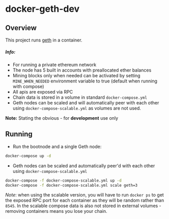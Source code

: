 # docker-geth-dev

## Overview

This project runs [geth](https://github.com/ethereum/go-ethereum) in a container.

##### Info:

- For running a private ethereum network
- The node has 5 built in accounts with preallocated ether balances
- Mining blocks only when needed can be activated by setting `MINE_WHEN_NEEDED` environment variable to true (default when running with compose)
- All apis are exposed via RPC
- Chain data is stored in a volume in standard `docker-compose.yml`
- Geth nodes can be scaled and will automatically peer with each other using `docker-compose-scalable.yml` as volumes are not used.

**Note:** Stating the obvious - for **development** use only

## Running

- Run the bootnode and a single Geth node:
```bash
docker-compose up -d
```

- Geth nodes can be scaled and automatically peer'd with each other using `docker-compose-scalable.yml`
```bash
docker-compose -f docker-compose-scalable.yml up -d
docker-compose -f docker-compose-scalable.yml scale geth=3
```
_Note_: when using the scalable version, you will have to run `docker ps` to get the exposed RPC port for each container as they will be random rather than `8545`. In the scalable compose data is also not stored in external volumes - removing containers means you lose your chain.
